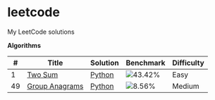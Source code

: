 # leetcode
My LeetCode solutions

**Algorithms**

| # | Title | Solution | Benchmark | Difficulty |
|---| ----- | -------- | --------- | ---------- |
| 1 | [Two Sum](https://leetcode.com/problems/two-sum/) | [Python](./algorithms/two-sum/main.py)| ![43.42%](http://progressed.io/bar/43) | Easy |
| 49 | [Group Anagrams](https://leetcode.com/problems/anagrams/) | [Python](./algorithms/anagrams/main.py) | ![8.56%](http://progressed.io/bar/9) | Medium |
